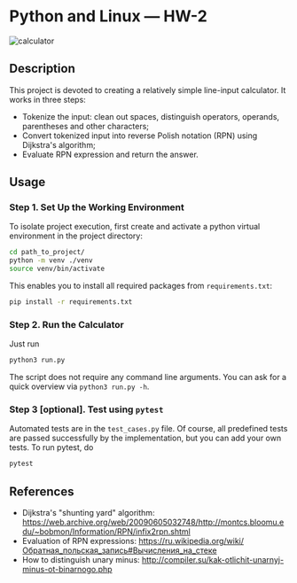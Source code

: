 # Python and Linux &mdash; HW-2

![calculator](https://user-images.githubusercontent.com/54892573/195099868-9e351963-0504-4112-baa1-f73134af58e4.jpg)


## Description
This project is devoted to creating a relatively simple line-input calculator. It works in three steps:
- Tokenize the input: clean out spaces, distinguish operators, operands, parentheses and other characters;
- Convert tokenized input into reverse Polish notation (RPN) using Dijkstra's algorithm;
- Evaluate RPN expression and return the answer.


## Usage
### Step 1. Set Up the Working Environment
To isolate project execution, first create and activate a python virtual environment in the project directory:
``` bash
cd path_to_project/
python -m venv ./venv
source venv/bin/activate 
```

This enables you to install all required packages from `requirements.txt`:
``` bash
pip install -r requirements.txt
```

### Step 2. Run the Calculator
Just run
``` bash
python3 run.py
```
The script does not require any command line arguments. You can ask for a quick overview via `python3 run.py -h`.

### Step 3 [optional]. Test using `pytest`
Automated tests are in the `test_cases.py` file. Of course, all predefined tests are passed successfully by the implementation, but you can add your own tests. To run pytest, do
```bash
pytest
```

## References
- Dijkstra's "shunting yard" algorithm: https://web.archive.org/web/20090605032748/http://montcs.bloomu.edu/~bobmon/Information/RPN/infix2rpn.shtml
- Evaluation of RPN expressions: https://ru.wikipedia.org/wiki/Обратная_польская_запись#Вычисления_на_стеке
- How to distinguish unary minus: http://compiler.su/kak-otlichit-unarnyj-minus-ot-binarnogo.php
